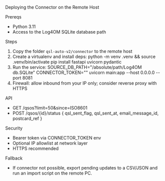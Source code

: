 Deploying the Connector on the Remote Host

Prereqs
- Python 3.11
- Access to the Log4OM SQLite database path

Steps
1) Copy the folder `qsl-auto-v2/connector` to the remote host
2) Create a virtualenv and install deps:
   python -m venv .venv && source .venv/bin/activate
   pip install fastapi uvicorn pydantic
3) Run the service:
   SOURCE_DB_PATH="/absolute/path/Log4OM db.SQLite" CONNECTOR_TOKEN="<token>" uvicorn main:app --host 0.0.0.0 --port 8081
4) Firewall: allow inbound from your IP only; consider reverse proxy with HTTPS

API
- GET /qsos?limit=50&since=ISO8601
- POST /qsos/{id}/status { qsl_sent_flag, qsl_sent_at, email_message_id, postcard_ref }

Security
- Bearer token via CONNECTOR_TOKEN env
- Optional IP allowlist at network layer
- HTTPS recommended

Fallback
- If connector not possible, export pending updates to a CSV/JSON and run an import script on the remote PC.

